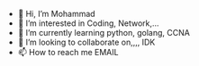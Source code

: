 - 👋 Hi, I’m Mohammad
- 👀 I’m interested in Coding, Network,...
- 🌱 I’m currently learning python, golang, CCNA
- 💞️ I’m looking to collaborate on,,,, IDK
- 📫 How to reach me EMAIL 

<!---
Mohammad5-M/Mohammad5-M is a ✨ special ✨ repository because its `README.md` (this file) appears on your GitHub profile.
You can click the Preview link to take a look at your changes.
--->
